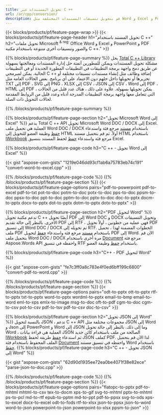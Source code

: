 ```yaml
---
title: تحويل المستندات عبر C ++ 
url: /ar/cpp/conversion/
description: قم بتحويل تنسيقات المستندات المختلفة مثل Word و Excel و PowerPoint و PDF و JSON والصور والمزيد باستخدام C ++ API. 
---
```


{{< blocks/products/pf/feature-page-wrap >}}
{{< blocks/products/pf/feature-page-header h1="تحويل المستند باستخدام C ++" h2="تحويل ملفات Microsoft <sup> & reg؛ </sup> Office Word و Excel و PowerPoint و PDF والصور وتنسيقات أخرى متنوعة باستخدام مكتبة C ++." >}}

{{% blocks/products/pf/feature-page-summary %}}
يحل [Total C ++ Library](https://products.aspose.com/total/cpp/) مشكلة تحويل المستندات ويمكن للمطورين أتمتة حل إدارة المستندات ومعالجتها بسهولة عن طريق دمج واجهة برمجة التطبيقات في التطبيقات المطورة الجديدة أو في التطبيقات الحالية. يمكن لمبرمجي C ++ إضافة وظائف مثل إنشاء مستندات تنسيقات مختلفة أو تحريرها أو تحويلها داخل حلهم دون الاعتماد على أي برنامج. بعض الحالات العامة مثل TXT إلى PDF ، SVG إلى PNG ، XLSX إلى CSV ، JSON إلى CSV ، Word إلى PDF ، HTML إلى PDF ، يمكن تحويلها بسهولة. علاوة على ذلك ، هناك عدد قليل من الحالات التي تتعامل معها واجهة برمجة التطبيقات المدرجة أدناه وعدد قليل من الروابط المقدمة لحالات التحويل ذات الصلة. 

{{% /blocks/products/pf/feature-page-summary  %}}

{{% blocks/products/pf/feature-page-section  h2="تحويل Microsoft Word إلى Excel" %}}
يدعم Total C ++ API تحويل Microsoft Word DOC / DOCX إلى Excel.  العملية هي تحميل ملف Word DOC / DOCX باستخدام [مستند](https://reference.aspose.com/words/cpp/class/aspose.words.document) مرجع فئة واستدعاء [حفظ](https://reference.aspose.com/words/cpp/class/aspose.words.document#save_string_saveformat) وظيفة العضو للتحويل إلى HTML أولاً. ثم قم بتحميل مستند HTML باستخدام [IWorkbook](https://reference.aspose.com/cells/cpp/class/aspose.cells.i_workbook) مرجع فئة واستدعاء [حفظ](https://reference.aspose.com/cells/cpp/class/aspose.cells.i_workbook#a5dc7de23f7ceba76a05dc1d49f51502e) لحفظ المستند بتنسيق Excel. 

{{% blocks/products/pf/feature-page-code h3="C ++ - تحويل Word إلى Excel" %}}

{{< gist "aspose-com-gists" "1219e046dd93cf1ab6a75783eb74c191" "convert-word-to-excel.cpp" >}}

{{% /blocks/products/pf/feature-page-code  %}}
{{% /blocks/products/pf/feature-page-section %}}
{{< blocks/products/pf/feature-page-options pairs="pdf-to-powerpoint pdf-to-excel pdf-to-txt pot-to-doc potm-to-doc potx-to-doc pps-to-doc ppsm-to-doc ppsx-to-doc ppt-to-doc pptm-to-doc pptx-to-doc doc-to-pptx docm-to-pptx docx-to-pptx dot-to-pptx dotm-to-pptx dotx-to-pptx" >}}

{{% blocks/products/pf/feature-page-section  h2="PDF لتحويل Word" %}}
تدعم مكتبة تحويل C ++ أيضًا تحويل PDF إلى Word DOC و DOCX وتحويل التنسيقات الأخرى. بالنظر إلى حالة تقديم PDF إلى RTF ، فهي عملية من خطوتين ، أولاً تحويل PDF إلى تنسيق Word DOC / DOCX ثم تحويله إلى RTF. الخطوات المضمنة لهذا ، تحميل ملف PDF باستخدام [مستند](https://reference.aspose.com/pdf/cpp/class/aspose.pdf.document) مرجع فئة واستدعاء [حفظ](https://reference.aspose.com/pdf/cpp/class/aspose.pdf.document#adb8061c585440fde49c1263e68837f01) لتحويل PDF إلى Word. الآن قم بتحميل ملف Word DOC / DOCX مرة أخرى باستخدام [Document](https://reference.aspose.com/words/cpp/class/aspose.words.document) مرجع فئة Aspose.Words API واحفظه في تنسيق RTF باستخدام [حفظ](https://reference.aspose.com/words/cpp/class/aspose.words.document#save_stream_saveformat) وظيفة العضو.

{{% blocks/products/pf/feature-page-code h3="C++ - PDF لتحويل Word" %}}

{{< gist "aspose-com-gists" "fe7c3ff0a8c783e4f0ed6bff199c6800" "convert-pdf-to-word.cpp" >}}

{{% /blocks/products/pf/feature-page-code  %}}
{{% /blocks/products/pf/feature-page-section %}}
{{< blocks/products/pf/feature-page-options pairs="odt-to-pptx ott-to-pptx rtf-to-pptx txt-to-pptx word-to-pptx wordml-to-pptx email-to-bmp email-to-word eml-to-xps emlx-to-image msg-to-doc oft-to-pdf cgm-to-doc cgm-to-csv pot-to-csv pdf-to-tsv pdf-to-csv doc-to-csv" >}}

{{% blocks/products/pf/feature-page-section  h2="تحويل JSON إلى Word" %}}
بالنسبة لتحويل JSON ، تدعم C ++ API مجموعات مختلفة مثل JSON إلى Word و Json إلى PowerPoint و Word إلى JSON وما إلى ذلك. بالنظر إلى حالة تحويل Word ، العملية هي قراءة بيانات JSON الصالحة من ملف باستخدام كائن جديد [IWorkbook](https://reference.aspose.com/cells/cpp/class/aspose.cells.i_workbook) ثم استدعاء [حفظ](https://reference.aspose.com/cells/cpp/class/aspose.cells.i_workbook#a9460f52a2dec8f4bf623a4905167d997) طريقة لحفظ JSON كملف PDF. لذا الآن قم بتحميل الملف المحفوظ باستخدام فئة [Document](https://reference.aspose.com/words/cpp/class/aspose.words.document) واحفظه في تنسيق مستند Word باستخدام [حفظ](https://reference.aspose.com/Words/cpp/class/aspose.words.document#save_string_saveformat).
{{% blocks/products/pf/feature-page-code h3="C ++ - تحويل JSON إلى Word" %}}

{{< gist "aspose-com-gists" "62d90d1935ee72ea0be4071f38e82ece" "parse-json-to-doc.cpp" >}}


{{% /blocks/products/pf/feature-page-code  %}}
{{% /blocks/products/pf/feature-page-section %}}
{{< blocks/products/pf/feature-page-options pairs="flatopc-to-pptx pdf-to-mhtml mhtml-to-csv tex-to-docm xps-to-gif svg-to-mhtml pptx-to-mhtml ps-to-pcl md-to-rtf epub-to-pptm md-to-ppt pdf-to-ppsx svg-to-ods xps-to-excel docx-to-excel odt-to-fods rtf-to-xlsx json-to-ppsx json-to-word word-to-json powerpoint-to-json powerpoint-to-xlsx ppsm-to-json" >}}